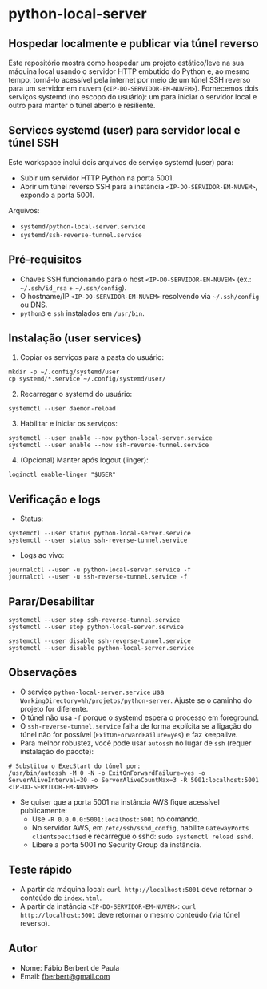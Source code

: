 # python-local-server

## Hospedar localmente e publicar via túnel reverso

Este repositório mostra como hospedar um projeto estático/leve na sua máquina local usando o servidor HTTP embutido do Python e, ao mesmo tempo, torná-lo acessível pela internet por meio de um túnel SSH reverso para um servidor em nuvem (`<IP-DO-SERVIDOR-EM-NUVEM>`). Fornecemos dois serviços systemd (no escopo do usuário): um para iniciar o servidor local e outro para manter o túnel aberto e resiliente.

## Services systemd (user) para servidor local e túnel SSH

Este workspace inclui dois arquivos de serviço systemd (user) para:
- Subir um servidor HTTP Python na porta 5001.
- Abrir um túnel reverso SSH para a instância `<IP-DO-SERVIDOR-EM-NUVEM>`, expondo a porta 5001.

Arquivos:
- `systemd/python-local-server.service`
- `systemd/ssh-reverse-tunnel.service`

## Pré-requisitos
- Chaves SSH funcionando para o host `<IP-DO-SERVIDOR-EM-NUVEM>` (ex.: `~/.ssh/id_rsa` + `~/.ssh/config`).
- O hostname/IP `<IP-DO-SERVIDOR-EM-NUVEM>` resolvendo via `~/.ssh/config` ou DNS.
- `python3` e `ssh` instalados em `/usr/bin`.

## Instalação (user services)
1) Copiar os serviços para a pasta do usuário:

```
mkdir -p ~/.config/systemd/user
cp systemd/*.service ~/.config/systemd/user/
```

2) Recarregar o systemd do usuário:

```
systemctl --user daemon-reload
```

3) Habilitar e iniciar os serviços:

```
systemctl --user enable --now python-local-server.service
systemctl --user enable --now ssh-reverse-tunnel.service
```

4) (Opcional) Manter após logout (linger):

```
loginctl enable-linger "$USER"
```

## Verificação e logs
- Status:

```
systemctl --user status python-local-server.service
systemctl --user status ssh-reverse-tunnel.service
```

- Logs ao vivo:

```
journalctl --user -u python-local-server.service -f
journalctl --user -u ssh-reverse-tunnel.service -f
```

## Parar/Desabilitar
```
systemctl --user stop ssh-reverse-tunnel.service
systemctl --user stop python-local-server.service

systemctl --user disable ssh-reverse-tunnel.service
systemctl --user disable python-local-server.service
```

## Observações
- O serviço `python-local-server.service` usa `WorkingDirectory=%h/projetos/python-server`. Ajuste se o caminho do projeto for diferente.
- O túnel não usa `-f` porque o systemd espera o processo em foreground.
- O `ssh-reverse-tunnel.service` falha de forma explícita se a ligação do túnel não for possível (`ExitOnForwardFailure=yes`) e faz keepalive.
- Para melhor robustez, você pode usar `autossh` no lugar de `ssh` (requer instalação do pacote):

```
# Substitua o ExecStart do túnel por:
/usr/bin/autossh -M 0 -N -o ExitOnForwardFailure=yes -o ServerAliveInterval=30 -o ServerAliveCountMax=3 -R 5001:localhost:5001 <IP-DO-SERVIDOR-EM-NUVEM>
```

- Se quiser que a porta 5001 na instância AWS fique acessível publicamente:
  - Use `-R 0.0.0.0:5001:localhost:5001` no comando.
  - No servidor AWS, em `/etc/ssh/sshd_config`, habilite `GatewayPorts clientspecified` e recarregue o sshd: `sudo systemctl reload sshd`.
  - Libere a porta 5001 no Security Group da instância.

## Teste rápido
- A partir da máquina local: `curl http://localhost:5001` deve retornar o conteúdo de `index.html`.
- A partir da instância `<IP-DO-SERVIDOR-EM-NUVEM>`: `curl http://localhost:5001` deve retornar o mesmo conteúdo (via túnel reverso).

## Autor
- Nome: Fábio Berbert de Paula
- Email: fberbert@gmail.com
